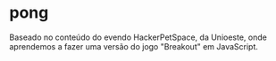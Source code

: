 # pong

Baseado no conteúdo do evendo HackerPetSpace, da Unioeste, onde aprendemos a fazer uma versão do jogo "Breakout" em JavaScript.
